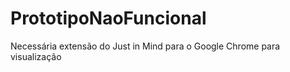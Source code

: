 # PrototipoNaoFuncional

Necessária extensão do Just in Mind para o Google Chrome para visualização
